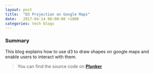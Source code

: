 ```yaml
---
layout: post
title:  "D3 Projection on Google Maps"
date:   2017-04-14 00:00:00 +1000
categories: tech blogs
---
```

### Summary
This blog explains how to use d3 to draw shapes on google maps and enable users to interact with them.
> You can find the source code on [**Plunker**](https://embed.plnkr.co/o5IuQV/)